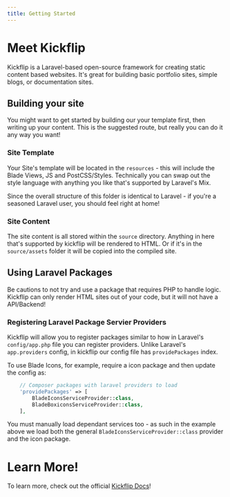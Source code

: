 ```yaml
---
title: Getting Started
---
```

# Meet Kickflip
Kickflip is a Laravel-based open-source framework for creating static content based websites.
It's great for building basic portfolio sites, simple blogs, or documentation sites.

## Building your site
You might want to get started by building our your template first, then writing up your content.
This is the suggested route, but really you can do it any way you want!

### Site Template
Your Site's template will be located in the `resources` - this will include the Blade Views, JS and PostCSS/Styles.
Technically you can swap out the style language with anything you like that's supported by Laravel's Mix.

Since the overall structure of this folder is identical to Laravel - if you're a seasoned Laravel user, you should feel right at home!

### Site Content
The site content is all stored within the `source` directory.
Anything in here that's supported by kickflip will be rendered to HTML.
Or if it's in the `source/assets` folder it will be copied into the compiled site.

## Using Laravel Packages
Be cautions to not try and use a package that requires PHP to handle logic.
Kickflip can only render HTML sites out of your code, but it will not have a API/Backend!

### Registering Laravel Package Servier Providers
Kickflip will allow you to register packages similar to how in Laravel's `config/app.php` file you can register providers.
Unlike Laravel's `app.providers` config, in kickflip our config file has `providePackages` index.

To use Blade Icons, for example, require a icon package and then update the config as:
```php
    // Composer packages with laravel providers to load
    'providePackages' => [
        BladeIconsServiceProvider::class,
        BladeBoxiconsServiceProvider::class,
    ],
```
You must manually load dependant services too - as such in the example above we load both the general `BladeIconsServiceProvider::class` provider and the icon package.

# Learn More!

To learn more, check out the official [Kickflip Docs](#add-docs-link)!
